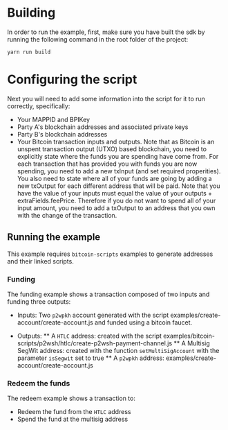 # Building

In order to run the example, first, make sure you have built the sdk by running the following command in the root folder of the project:

```
yarn run build
```

# Configuring the script

Next you will need to add some information into the script for it to run correctly, specifically:

* Your MAPPID and BPIKey
* Party A's blockchain addresses and associated private keys
* Party B's blockchain addresses
* Your Bitcoin transaction inputs and outputs. Note that as Bitcoin is an unspent transaction output (UTXO) based blockchain, you need to explicitly state where the funds you are spending have come from. For each transaction that has provided you with funds you are now spending, you need to add a new txInput (and set required properities). You also need to state where all of your funds are going by adding a new txOutput for each different address that will be paid. Note that you have the value of your inputs must equal the value of your outputs + extraFields.feePrice. Therefore if you do not want to spend all of your input amount, you need to add a txOutput to an address that you own with the change of the transaction. 

## Running the example

This example requires `bitcoin-scripts` examples to generate addresses and their linked scripts.


### Funding

The funding example shows a transaction composed of two inputs and funding three outputs:
* Inputs:
Two `p2wpkh` account generated with the script examples/create-account/create-account.js and funded using a bitcoin faucet.

* Outputs: 
**  A `HTLC` address: created with the script examples/bitcoin-scripts/p2wsh/htlc/create-p2wsh-payment-channel.js
** A Multisig SegWit address: created with the function `setMultiSigAccount` with the parameter `isSegwit` set to true
** A `p2wpkh` address: examples/create-account/create-account.js


### Redeem the funds

The redeem example shows a transaction to:

* Redeem the fund from the `HTLC` address
* Spend the fund at the multisig address






